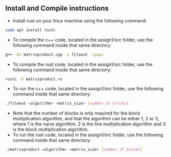 ## Install and Compile instructions

- Install rust on your linux machine using the following command:

```bash
sudo apt install rustc
```
- To compile the c++ code, located in the assign1/src folder, use the following command inside that same directory:

```bash
g++ -O2 matrixproduct.cpp -o fileout -lpapi 
```
- To compile the rust code, located in the assign1/src folder, use the following command inside that same directory:

```bash
rustc -O matrixproduct.rs
```
- To run the c++ code, located in the assign1/src folder, use the following command inside that same directory:

```bash
./fileout <algorithm> <matrix_size> [number_of_blocks]
```
- Note that the number of blocks is only required for the block multiplication algorithm, and that the algorithm can be either 1, 2 or 3, where 1 is the naive algorithm, 2 is the line multiplication algorithm and 3 is the block multiplication algorithm.
- To run the rust code, located in the assign1/src folder, use the following command inside that same directory:

```bash
./matrixproduct <algorithm> <matrix_size> [number_of_blocks]
```
